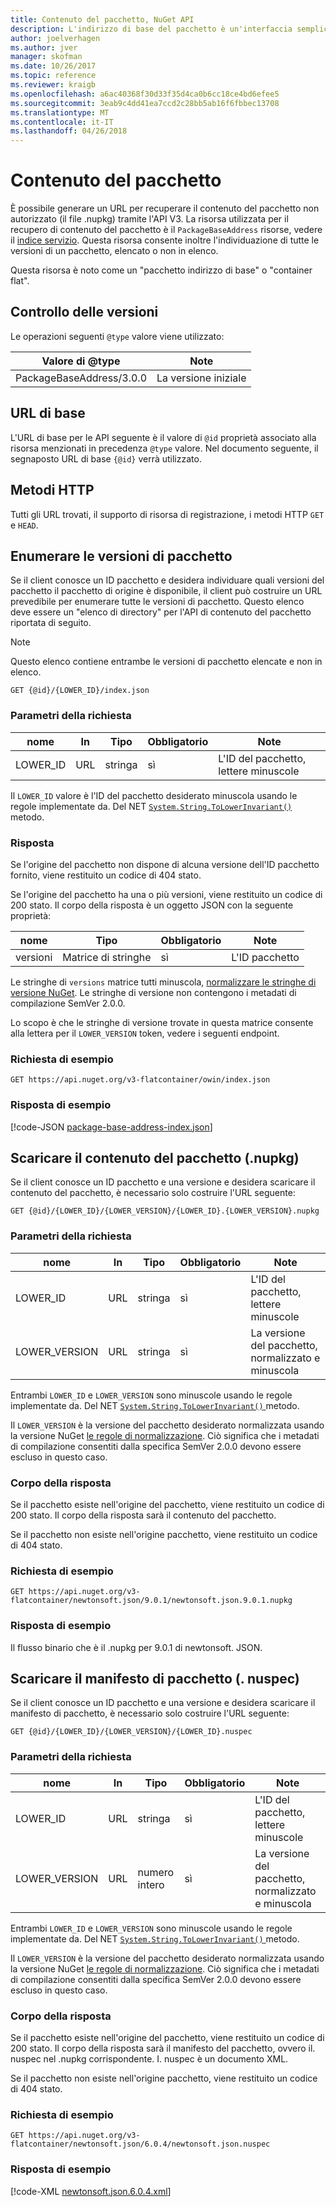 ```yaml
---
title: Contenuto del pacchetto, NuGet API
description: L'indirizzo di base del pacchetto è un'interfaccia semplice per recuperare il pacchetto stesso.
author: joelverhagen
ms.author: jver
manager: skofman
ms.date: 10/26/2017
ms.topic: reference
ms.reviewer: kraigb
ms.openlocfilehash: a6ac40368f30d33f35d4ca0b6cc18ce4bd6efee5
ms.sourcegitcommit: 3eab9c4dd41ea7ccd2c28bb5ab16f6fbbec13708
ms.translationtype: MT
ms.contentlocale: it-IT
ms.lasthandoff: 04/26/2018
---
```

# <a name="package-content"></a>Contenuto del pacchetto

È possibile generare un URL per recuperare il contenuto del pacchetto non autorizzato (il file .nupkg) tramite l'API V3. La risorsa utilizzata per il recupero di contenuto del pacchetto è il `PackageBaseAddress` risorse, vedere il [indice servizio](service-index.md). Questa risorsa consente inoltre l'individuazione di tutte le versioni di un pacchetto, elencato o non in elenco.

Questa risorsa è noto come un "pacchetto indirizzo di base" o "container flat".

## <a name="versioning"></a>Controllo delle versioni

Le operazioni seguenti `@type` valore viene utilizzato:

Valore di @type              | Note
------------------------ | -----
PackageBaseAddress/3.0.0 | La versione iniziale

## <a name="base-url"></a>URL di base

L'URL di base per le API seguente è il valore di `@id` proprietà associato alla risorsa menzionati in precedenza `@type` valore. Nel documento seguente, il segnaposto URL di base `{@id}` verrà utilizzato.

## <a name="http-methods"></a>Metodi HTTP

Tutti gli URL trovati, il supporto di risorsa di registrazione, i metodi HTTP `GET` e `HEAD`.

## <a name="enumerate-package-versions"></a>Enumerare le versioni di pacchetto

Se il client conosce un ID pacchetto e desidera individuare quali versioni del pacchetto il pacchetto di origine è disponibile, il client può costruire un URL prevedibile per enumerare tutte le versioni di pacchetto. Questo elenco deve essere un "elenco di directory" per l'API di contenuto del pacchetto riportata di seguito.

> [!Note]
> Questo elenco contiene entrambe le versioni di pacchetto elencate e non in elenco.

    GET {@id}/{LOWER_ID}/index.json

### <a name="request-parameters"></a>Parametri della richiesta

nome     | In     | Tipo    | Obbligatorio | Note
-------- | ------ | ------- | -------- | -----
LOWER_ID | URL    | stringa  | sì      | L'ID del pacchetto, lettere minuscole

Il `LOWER_ID` valore è l'ID del pacchetto desiderato minuscola usando le regole implementate da. Del NET [ `System.String.ToLowerInvariant()` ](/dotnet/api/system.string.tolowerinvariant?view=netstandard-2.0#System_String_ToLowerInvariant) metodo.

### <a name="response"></a>Risposta

Se l'origine del pacchetto non dispone di alcuna versione dell'ID pacchetto fornito, viene restituito un codice di 404 stato.

Se l'origine del pacchetto ha una o più versioni, viene restituito un codice di 200 stato. Il corpo della risposta è un oggetto JSON con la seguente proprietà:

nome     | Tipo             | Obbligatorio | Note
-------- | ---------------- | -------- | -----
versioni | Matrice di stringhe | sì      | L'ID pacchetto

Le stringhe di `versions` matrice tutti minuscola, [normalizzare le stringhe di versione NuGet](../reference/package-versioning.md#normalized-version-numbers). Le stringhe di versione non contengono i metadati di compilazione SemVer 2.0.0.

Lo scopo è che le stringhe di versione trovate in questa matrice consente alla lettera per il `LOWER_VERSION` token, vedere i seguenti endpoint.

### <a name="sample-request"></a>Richiesta di esempio

    GET https://api.nuget.org/v3-flatcontainer/owin/index.json

### <a name="sample-response"></a>Risposta di esempio

[!code-JSON [package-base-address-index.json](./_data/package-base-address-index.json)]

## <a name="download-package-content-nupkg"></a>Scaricare il contenuto del pacchetto (.nupkg)

Se il client conosce un ID pacchetto e una versione e desidera scaricare il contenuto del pacchetto, è necessario solo costruire l'URL seguente:

    GET {@id}/{LOWER_ID}/{LOWER_VERSION}/{LOWER_ID}.{LOWER_VERSION}.nupkg

### <a name="request-parameters"></a>Parametri della richiesta

nome          | In     | Tipo   | Obbligatorio | Note
------------- | ------ | ------ | -------- | -----
LOWER_ID      | URL    | stringa | sì      | L'ID del pacchetto, lettere minuscole
LOWER_VERSION | URL    | stringa | sì      | La versione del pacchetto, normalizzato e minuscola

Entrambi `LOWER_ID` e `LOWER_VERSION` sono minuscole usando le regole implementate da. Del NET [ `System.String.ToLowerInvariant()` ](/dotnet/api/system.string.tolowerinvariant?view=netstandard-2.0#System_String_ToLowerInvariant) metodo.

Il `LOWER_VERSION` è la versione del pacchetto desiderato normalizzata usando la versione NuGet [le regole di normalizzazione](../reference/package-versioning.md#normalized-version-numbers). Ciò significa che i metadati di compilazione consentiti dalla specifica SemVer 2.0.0 devono essere escluso in questo caso.

### <a name="response-body"></a>Corpo della risposta

Se il pacchetto esiste nell'origine del pacchetto, viene restituito un codice di 200 stato. Il corpo della risposta sarà il contenuto del pacchetto.

Se il pacchetto non esiste nell'origine pacchetto, viene restituito un codice di 404 stato.

### <a name="sample-request"></a>Richiesta di esempio

    GET https://api.nuget.org/v3-flatcontainer/newtonsoft.json/9.0.1/newtonsoft.json.9.0.1.nupkg

### <a name="sample-response"></a>Risposta di esempio

Il flusso binario che è il .nupkg per 9.0.1 di newtonsoft. JSON.

## <a name="download-package-manifest-nuspec"></a>Scaricare il manifesto di pacchetto (. nuspec)

Se il client conosce un ID pacchetto e una versione e desidera scaricare il manifesto di pacchetto, è necessario solo costruire l'URL seguente:

    GET {@id}/{LOWER_ID}/{LOWER_VERSION}/{LOWER_ID}.nuspec

### <a name="request-parameters"></a>Parametri della richiesta

nome          | In     | Tipo    | Obbligatorio | Note
------------- | ------ | ------- | -------- | -----
LOWER_ID      | URL    | stringa  | sì      | L'ID del pacchetto, lettere minuscole
LOWER_VERSION | URL    | numero intero | sì      | La versione del pacchetto, normalizzato e minuscola

Entrambi `LOWER_ID` e `LOWER_VERSION` sono minuscole usando le regole implementate da. Del NET [ `System.String.ToLowerInvariant()` ](/dotnet/api/system.string.tolowerinvariant?view=netstandard-2.0#System_String_ToLowerInvariant) metodo.

Il `LOWER_VERSION` è la versione del pacchetto desiderato normalizzata usando la versione NuGet [le regole di normalizzazione](../reference/package-versioning.md#normalized-version-numbers). Ciò significa che i metadati di compilazione consentiti dalla specifica SemVer 2.0.0 devono essere escluso in questo caso.

### <a name="response-body"></a>Corpo della risposta

Se il pacchetto esiste nell'origine del pacchetto, viene restituito un codice di 200 stato. Il corpo della risposta sarà il manifesto del pacchetto, ovvero il. nuspec nel .nupkg corrispondente. I. nuspec è un documento XML.

Se il pacchetto non esiste nell'origine pacchetto, viene restituito un codice di 404 stato.

### <a name="sample-request"></a>Richiesta di esempio

    GET https://api.nuget.org/v3-flatcontainer/newtonsoft.json/6.0.4/newtonsoft.json.nuspec

### <a name="sample-response"></a>Risposta di esempio

[!code-XML [newtonsoft.json.6.0.4.xml](./_data/newtonsoft.json.6.0.4.xml)]
